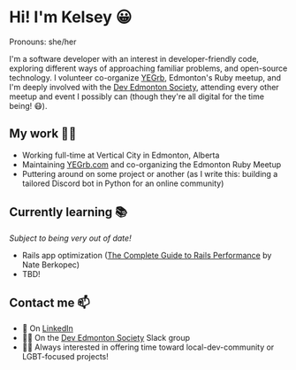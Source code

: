 # Hi! I'm Kelsey 😀
Pronouns: she/her

I'm a software developer with an interest in developer-friendly code, exploring different ways of approaching familiar problems, and open-source technology. I volunteer co-organize [YEGrb](http://www.yegrb.com), Edmonton's Ruby meetup, and I'm deeply involved with the [Dev Edmonton Society](https://devedmonton.com/), attending every other meetup and event I possibly can (though they're all digital for the time being! 😷).

## My work 👷‍♀️

- Working full-time at Vertical City in Edmonton, Alberta
- Maintaining [YEGrb.com](http://www.yegrb.com) and co-organizing the Edmonton Ruby Meetup
- Puttering around on some project or another (as I write this: building a tailored Discord bot in Python for an online community)

## Currently learning 📚
*Subject to being very out of date!*

- Rails app optimization ([The Complete Guide to Rails Performance](https://www.railsspeed.com/) by Nate Berkopec)
- TBD!

## Contact me 📫

- 🏢 On [LinkedIn](https://www.linkedin.com/in/kelseygabriel/)
- 👩‍💻 On the [Dev Edmonton Society](https://devedmonton.com/) Slack group 
- 🏳️‍🌈 Always interested in offering time toward local-dev-community or LGBT-focused projects!
